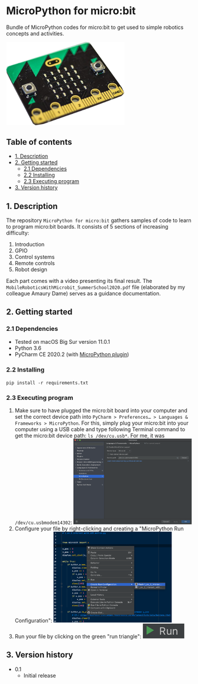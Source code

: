 # MicroPython for micro:bit<!-- omit in toc -->

Bundle of MicroPython codes for micro:bit to get used to simple robotics concepts and activities.

<img src="./README_pictures/microbit-board.png" alt="microbit-board.png" style="width: 320px;"/>

## Table of contents<!-- omit in toc -->

- [1. Description](#1-description)
- [2. Getting started](#2-getting-started)
  - [2.1 Dependencies](#21-dependencies)
  - [2.2 Installing](#22-installing)
  - [2.3 Executing program](#23-executing-program)
- [3. Version history](#3-version-history)

<!-- toc -->

## 1. Description

The repository `MicroPython for micro:bit` gathers samples of code to learn to program micro:bit boards. It consists of 5 sections of increasing difficulty:

1. Introduction
2. GPIO
3. Control systems
4. Remote controls
5. Robot design

Each part comes with a video presenting its final result. The `MobileRoboticsWithMicrobit_SummerSchool2020.pdf` file (elaborated by my colleague Amaury Dame) serves as a guidance documentation.

## 2. Getting started

### 2.1 Dependencies

- Tested on macOS Big Sur version 11.0.1
- Python 3.6
- PyCharm CE 2020.2 (with [MicroPython plugin](https://github.com/vlasovskikh/intellij-micropython))

### 2.2 Installing

`pip install -r requirements.txt`

### 2.3 Executing program

1. Make sure to have plugged the micro:bit board into your computer and set the correct device path into `PyCharm > Preferences… > Languages & Frameworks > MicroPython`. For this, simply plug your micro:bit into your computer using a USB cable and type following Terminal command to get the micro:bit device path: `ls /dev/cu.usb*`. For me, it was `/dev/cu.usbmodem14302`:
    <img src="./README_pictures/1_SettingDevicePath.png" alt="1_SettingDevicePath.png" style="width: 320px;"/>
2. Configure your file by right-clicking and creating a "MicroPython Run Configuration":
    <img src="./README_pictures/2_CreateRunConfiguration.png" alt="2_CreateRunConfiguration.png" style="width: 320px;"/>
3. Run your file by clicking on the green "run triangle":
    <img src="./README_pictures/3_Run.png" alt="3_Run.png"/>

## 3. Version history

- 0.1
  - Initial release
